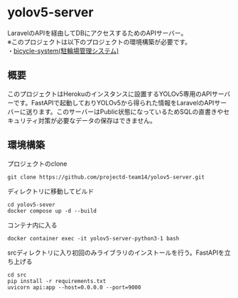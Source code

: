 # yolov5-server  
LaravelのAPIを経由してDBにアクセスするためのAPIサーバー。  
※このプロジェクトは以下のプロジェクトの環境構築が必要です。  
・[bicycle-system(駐輪場管理システム)](https://github.com/projectd-team14/bicycle_system)
## 概要  
このプロジェクトはHerokuのインスタンスに設置するYOLOv5専用のAPIサーバーです。FastAPIで起動しておりYOLOv5から得られた情報をLaravelのAPIサーバーに送ります。このサーバーはPublic状態になっているためSQLの直書きやセキュリティ対策が必要なデータの保存はできません。
## 環境構築
プロジェクトのclone  
```
git clone https://github.com/projectd-team14/yolov5-server.git
```
ディレクトリに移動してビルド  
```
cd yolov5-sever  
docker compose up -d --build
```
コンテナ内に入る
```
docker container exec -it yolov5-server-python3-1 bash
```
srcディレクトリに入り初回のみライブラリのインストールを行う。FastAPIを立ち上げる
```
cd src
pip install -r requirements.txt
uvicorn api:app --host=0.0.0.0 --port=9000
```
